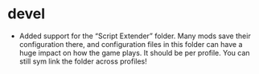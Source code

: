 # devel

* Added support for the “Script Extender” folder. Many mods save their 
  configuration there, and configuration files in this folder can have a huge 
  impact on how the game plays. It should be per profile. You can still sym link 
  the folder across profiles!
